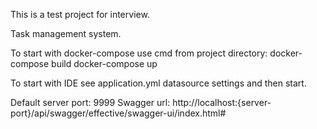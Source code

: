 This is a test project for interview.

Task management system.

To start with docker-compose use cmd from project directory:
docker-compose build
docker-compose up

To start with IDE see application.yml datasource settings and then start.

Default server port: 9999
Swagger url: http://localhost:{server-port}/api/swagger/effective/swagger-ui/index.html#
